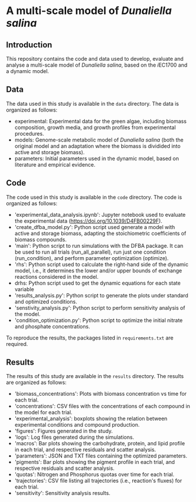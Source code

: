 # A multi-scale model of _Dunaliella salina_

## Introduction

This repository contains the code and data used to develop, evaluate and analyse a multi-scale model of _Dunaliella salina_, based on the *i*EC1700 and a dynamic model.

## Data

The data used in this study is available in the `data` directory. The data is organized as follows:

- experimental: Experimental data for the green algae, including biomass composition, growth media, and growth profiles from experimental procedures.
- models: Genome-scale metabolic model of _Dunaliella salina_ (both the original model and an adaptation where the biomass is dividided into active and storage biomass).
- parameters: Initial parameters used in the dynamic model, based on literature and empirical evidence.

## Code

The code used in this study is available in the `code` directory. The code is organized as follows:

- 'experimental_data_analysis.ipynb': Jupyter notebook used to evaluate the experimental data (https://doi.org/10.1039/D4FB00229F).
- 'create_dfba_model.py': Python script used generate a model with active and storage biomass, adapting the stoichiometric coefficients of biomass compounds.
- 'main': Python script to run simulations with the DFBA package. It can be used to run all trials (run_all_parallel), run just one condition (run_condition), and perform parameter optimization (optimize).
- 'rhs': Python script used to calculate the right-hand side of the dynamic model, i.e., it determines the lower and/or upper bounds of exchange reactions considered in the model.
- drhs: Python script used to get the dynamic equations for each state variable
- 'results_analysis.py': Python script to generate the plots under standard and optimized conditions.
- 'senstivity_analysis.py': Python script to perform sensitivity analysis of the model.
- 'condition_optimization.py': Python script to optimize the initial nitrate and phosphate concentrations.


To reproduce the results, the packages listed in `requirements.txt` are required.

## Results

The results of this study are available in the `results` directory. The results are organized as follows:

- 'biomass_concentrations': Plots with biomass concentration vs time for each trial.
- 'concentrations': CSV files with the concentrations of each compound in the model for each trial.
- 'experimental_analysis': boxplots showing the relation between experimental conditions and compound production.
- 'figures': Figures generated in the study.
- 'logs': Log files generated during the simulations.
- 'macros': Bar plots showing the carbohydrate, protein, and lipid profile in each trial, and respective residuals and scatter analysis.
- 'parameters': JSON and TXT files containing the optimized parameters.
- 'pigments': Bar plots showing the pigment profile in each trial, and respective residuals and scatter analysis.
- 'quotas': Nitrogen and Phosphorus quotas over time for each trial.
- 'trajectories': CSV file listing all trajectories (i.e., reaction's fluxes) for each trial.
- 'sensitivity': Sensitivity analysis results.

